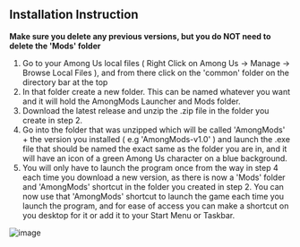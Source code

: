 Installation Instruction
-
**Make sure you delete any previous versions, but you do NOT need to delete the 'Mods' folder**
1. Go to your Among Us local files ( Right Click on Among Us -> Manage -> Browse Local Files ), and from there click on the 'common' folder on the directory bar at the top
2. In that folder create a new folder. This can be named whatever you want and it will hold the AmongMods Launcher and Mods folder.
3. Download the latest release and unzip the .zip file in the folder you create in step 2.
4. Go into the folder that was unzipped which will be called 'AmongMods' + the version you installed ( e.g 'AmongMods-v1.0' ) and launch the .exe file that should be named the exact same as the folder you are in, and it will have an icon of a green Among Us character on a blue background.
5. You will only have to launch the program once from the way in step 4 each time you download a new version, as there is now a 'Mods' folder and 'AmongMods' shortcut in the folder you created in step 2. You can now use that 'AmongMods' shortcut to launch the game each time you launch the program, and for ease of access you can make a shortcut on you desktop for it or add it to your Start Menu or Taskbar.

![image](https://user-images.githubusercontent.com/63456304/112681063-141a2c00-8e66-11eb-9af3-eb8b2dc10e10.png)
